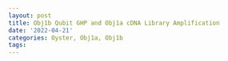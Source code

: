 ```yaml
---
layout: post
title: Obj1b Qubit GHP and Obj1a cDNA Library Amplification
date: '2022-04-21'
categories: Oyster, Obj1a, Obj1b
tags: 
---
```

